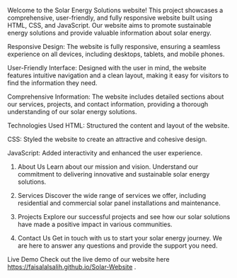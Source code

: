 Welcome to the Solar Energy Solutions website! This project showcases a comprehensive, user-friendly, and fully responsive website built using HTML, CSS, and JavaScript. Our website aims to promote sustainable energy solutions and provide valuable information about solar energy.


Responsive Design: The website is fully responsive, ensuring a seamless experience on all devices, including desktops, tablets, and mobile phones.

User-Friendly Interface: Designed with the user in mind, the website features intuitive navigation and a clean layout, making it easy for visitors to find the information they need.

Comprehensive Information: The website includes detailed sections about our services, projects, and contact information, providing a thorough understanding of our solar energy solutions.



Technologies Used
HTML: Structured the content and layout of the website.

CSS: Styled the website to create an attractive and cohesive design.

JavaScript: Added interactivity and enhanced the user experience.



1. About Us
Learn about our mission and vision. Understand our commitment to delivering innovative and sustainable solar energy solutions.

2. Services
Discover the wide range of services we offer, including residential and commercial solar panel installations and maintenance.

3. Projects
Explore our successful projects and see how our solar solutions have made a positive impact in various communities.

4. Contact Us
Get in touch with us to start your solar energy journey. We are here to answer any questions and provide the support you need.




Live Demo
Check out the live demo of our website here https://faisalalsalih.github.io/Solar-Website .